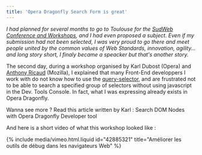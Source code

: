 ```yaml
---
title: 'Opera Dragonfly Search Form is great'
---
```


_I had planned for several months to go to Toulouse for the
[SudWeb Conference and Workshops](http://sudweb.fr/2012/), and I had even
proposed a subject. Even if my submission had not been selected, I was very
proud to go there and meet people united by the common values of Web Standards,
innovation, agility… and long story short, I finaly became a speacker but that's
another story._

<!-- more -->

The second day, during a workshop organised by Karl Dubost (Opera) and
[Anthony Ricaud](https://twitter.com/rik24d) (Mozilla), I explained that many
Front-End developpers I work with do not know how to use the
[query-selector](https://developer.mozilla.org/en-US/docs/Web/API/Document.querySelector),
and are frustrated not to be able to search a specified group of selectors
without using javascript in the Dev. Tools Console. In fact, what I was
expressing already exists in Opera Dragonfly.

Wanna see more&nbsp;? Read this article written by Karl&nbsp;: Search DOM Nodes
with Opera Dragonfly Developer tool

And here is a short video of what this workshop looked like&nbsp;:

{% include media/vimeo.html.liquid id="42885321" title="Améliorer les outils de débug dans les navigateurs Web" %}
